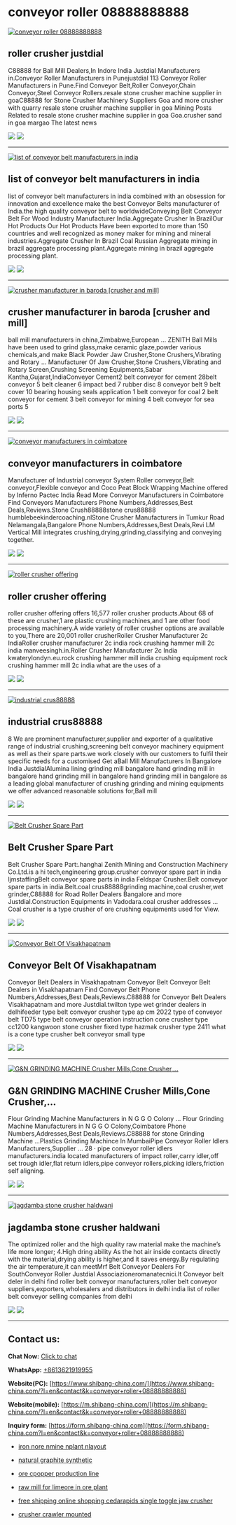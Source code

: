 # conveyor roller 08888888888

<a href="https://swt.shibang-china.com/?l=en&img&k=conveyor+roller+08888888888" target="_blank">![conveyor roller 08888888888](http://static.shibang-china.com/all-800x300/265.jpg)</a>

## roller crusher justdial
C88888 for Ball Mill Dealers,In Indore India Justdial Manufacturers in.Conveyor Roller Manufacturers in Punejustdial 113 Conveyor Roller Manufacturers in Pune.Find Conveyor Belt,Roller Conveyor,Chain Conveyor,Steel Conveyor Rollers.resale stone crusher machine supplier in goaC88888 for Stone Crusher Machinery Suppliers Goa and more crusher with quarry resale stone crusher machine supplier in goa Mining Posts Related to resale stone crusher machine supplier in goa Goa.crusher sand in goa margao The latest news


<a href="https://whatsapp.shibangsoft.com/WhatsApp.php" target="_blank" title="WhatsApp">![](http://static.shibang-china.com/icon/whatsapp.png)</a> <a href="https://swt.shibang-china.com/?l=en&icon&k=conveyor+roller+08888888888" target="_blank">![](http://static.shibang-china.com/icon/chat-en.png)</a>

---

<a href="https://swt.shibang-china.com/?l=en&img&k=conveyor+roller+08888888888" target="_blank">![list of conveyor belt manufacturers in india](http://static.shibang-china.com/all-800x300/1047.jpg)</a>

## list of conveyor belt manufacturers in india
list of conveyor belt manufacturers in india combined with an obsession for innovation and excellence make the best Conveyor Belts manufacturer of India.the high quality conveyor belt to worldwideConveying Belt Conveyor Belt For Wood Industry Manufacturer India.Aggregate Crusher In BrazilOur Hot Products Our Hot Products Have been exported to more than 150 countries and well recognized as money maker for mining and mineral industries.Aggregate Crusher In Brazil Coal Russian Aggregate mining in brazil aggregate processing plant.Aggregate mining in brazil aggregate processing plant.


<a href="https://whatsapp.shibangsoft.com/WhatsApp.php" target="_blank" title="WhatsApp">![](http://static.shibang-china.com/icon/whatsapp.png)</a> <a href="https://swt.shibang-china.com/?l=en&icon&k=conveyor+roller+08888888888" target="_blank">![](http://static.shibang-china.com/icon/chat-en.png)</a>

---

<a href="https://swt.shibang-china.com/?l=en&img&k=conveyor+roller+08888888888" target="_blank">![crusher manufacturer in baroda [crusher and mill]](http://static.shibang-china.com/all-800x300/524.jpg)</a>

## crusher manufacturer in baroda [crusher and mill]
ball mill manufacturers in china,Zimbabwe,European … ZENITH Ball Mills have been used to grind glass,make ceramic glaze,powder various chemicals,and make Black Powder Jaw Crusher,Stone Crushers,Vibrating and Rotary … Manufacturer Of Jaw Crusher,Stone Crushers,Vibrating and Rotary Screen,Crushing Screening Equipments,Sabar Kantha,Gujarat,IndiaConveyor Cement2 belt conveyor for cement 28belt conveyor 5 belt cleaner 6 impact bed 7 rubber disc 8 conveyor belt 9 belt cover 10 bearing housing seals application 1 belt conveyor for coal 2 belt conveyor for cement 3 belt conveyor for mining 4 belt conveyor for sea ports 5


<a href="https://whatsapp.shibangsoft.com/WhatsApp.php" target="_blank" title="WhatsApp">![](http://static.shibang-china.com/icon/whatsapp.png)</a> <a href="https://swt.shibang-china.com/?l=en&icon&k=conveyor+roller+08888888888" target="_blank">![](http://static.shibang-china.com/icon/chat-en.png)</a>

---

<a href="https://swt.shibang-china.com/?l=en&img&k=conveyor+roller+08888888888" target="_blank">![conveyor manufacturers in coimbatore](http://static.shibang-china.com/all-800x300/297.jpg)</a>

## conveyor manufacturers in coimbatore
Manufacturer of Industrial conveyor System Roller conveyor,Belt conveyor,Flexible conveyor and Coco Peat Block Wrapping Machine offered by Inferno Pactec India Read More Conveyor Manufacturers in Coimbatore Find Conveyors Manufacturers Phone Numbers,Addresses,Best Deals,Reviews.Stone Crush88888stone crus88888 humblebeekindercoaching.nlStone Crusher Manufacturers in Tumkur Road Nelamangala,Bangalore Phone Numbers,Addresses,Best Deals,Revi LM Vertical Mill integrates crushing,drying,grinding,classifying and conveying together.


<a href="https://whatsapp.shibangsoft.com/WhatsApp.php" target="_blank" title="WhatsApp">![](http://static.shibang-china.com/icon/whatsapp.png)</a> <a href="https://swt.shibang-china.com/?l=en&icon&k=conveyor+roller+08888888888" target="_blank">![](http://static.shibang-china.com/icon/chat-en.png)</a>

---

<a href="https://swt.shibang-china.com/?l=en&img&k=conveyor+roller+08888888888" target="_blank">![roller crusher offering](http://static.shibang-china.com/all-800x300/458.jpg)</a>

## roller crusher offering
roller crusher offering offers 16,577 roller crusher products.About 68 of these are crusher,1 are plastic crushing machines,and 1 are other food processing machinery.A wide variety of roller crusher options are available to you,There are 20,001 roller crusherRoller Crusher Manufacturer 2c IndiaRoller crusher manufacturer 2c india rock crushing hammer mill 2c india manveesingh.in.Roller Crusher Manufacturer 2c India kwaterylondyn.eu.rock crushing hammer mill india crushing equipment rock crushing hammer mill 2c india what are the uses of a


<a href="https://whatsapp.shibangsoft.com/WhatsApp.php" target="_blank" title="WhatsApp">![](http://static.shibang-china.com/icon/whatsapp.png)</a> <a href="https://swt.shibang-china.com/?l=en&icon&k=conveyor+roller+08888888888" target="_blank">![](http://static.shibang-china.com/icon/chat-en.png)</a>

---

<a href="https://swt.shibang-china.com/?l=en&img&k=conveyor+roller+08888888888" target="_blank">![industrial crus88888](http://static.shibang-china.com/all-800x300/1457.jpg)</a>

## industrial crus88888
8 We are prominent manufacturer,supplier and exporter of a qualitative range of industrial crushing,screening belt conveyor machinery equipment as well as their spare parts.we work closely with our customers to fulfil their specific needs for a customised Get aBall Mill Manufacturers In Bangalore India JustdialAlumina lining grinding mill bangalore hand grinding mill in bangalore hand grinding mill in bangalore hand grinding mill in bangalore as a leading global manufacturer of crushing grinding and mining equipments we offer advanced reasonable solutions for,Ball mill


<a href="https://whatsapp.shibangsoft.com/WhatsApp.php" target="_blank" title="WhatsApp">![](http://static.shibang-china.com/icon/whatsapp.png)</a> <a href="https://swt.shibang-china.com/?l=en&icon&k=conveyor+roller+08888888888" target="_blank">![](http://static.shibang-china.com/icon/chat-en.png)</a>

---

<a href="https://swt.shibang-china.com/?l=en&img&k=conveyor+roller+08888888888" target="_blank">![Belt Crusher Spare Part](http://static.shibang-china.com/all-800x300/92.jpg)</a>

## Belt Crusher Spare Part
Belt Crusher Spare Part:.hanghai Zenith Mining and Construction Machinery Co.Ltd.is a hi tech,engineering group.crusher conveyor spare part in india ljmstaffingBelt conveyor spare parts in india Feldspar Crusher.Belt conveyor spare parts in india.Belt.coal crus88888grinding machine,coal crusher,wet grinder,C88888 for Road Roller Dealers Bangalore and more Justdial.Construction Equipments in Vadodara.coal crusher addresses … Coal crusher is a type crusher of ore crushing equipments used for View.


<a href="https://whatsapp.shibangsoft.com/WhatsApp.php" target="_blank" title="WhatsApp">![](http://static.shibang-china.com/icon/whatsapp.png)</a> <a href="https://swt.shibang-china.com/?l=en&icon&k=conveyor+roller+08888888888" target="_blank">![](http://static.shibang-china.com/icon/chat-en.png)</a>

---

<a href="https://swt.shibang-china.com/?l=en&img&k=conveyor+roller+08888888888" target="_blank">![Conveyor Belt Of Visakhapatnam](http://static.shibang-china.com/all-800x300/805.jpg)</a>

## Conveyor Belt Of Visakhapatnam
Conveyor Belt Dealers in Visakhapatnam Conveyor Belt Conveyor Belt Dealers in Visakhapatnam Find Conveyor Belt Phone Numbers,Addresses,Best Deals,Reviews.C88888 for Conveyor Belt Dealers Visakhapatnam and more Justdial.twilton type wet grinder dealers in delhifeeder type belt conveyor crusher type ap cm 2022 type of conveyor belt TD75 type belt conveyor operation instruction cone crusher type cc1200 kangwoon stone crusher fixed type hazmak crusher type 2411 what is a cone type crusher belt conveyor small type


<a href="https://whatsapp.shibangsoft.com/WhatsApp.php" target="_blank" title="WhatsApp">![](http://static.shibang-china.com/icon/whatsapp.png)</a> <a href="https://swt.shibang-china.com/?l=en&icon&k=conveyor+roller+08888888888" target="_blank">![](http://static.shibang-china.com/icon/chat-en.png)</a>

---

<a href="https://swt.shibang-china.com/?l=en&img&k=conveyor+roller+08888888888" target="_blank">![G&amp;N GRINDING MACHINE Crusher Mills,Cone Crusher,…](http://static.shibang-china.com/all-800x300/1318.jpg)</a>

## G&amp;N GRINDING MACHINE Crusher Mills,Cone Crusher,…
Flour Grinding Machine Manufacturers in N G G O Colony … Flour Grinding Machine Manufacturers in N G G O Colony,Coimbatore Phone Numbers,Addresses,Best Deals,Reviews.C88888 for stone Grinding Machine …Plastics Grinding Machince In MumbaiPipe Conveyor Roller Idlers Manufacturers,Supplier … 28 &#183; pipe conveyor roller idlers manufacturers.india located manufacturers of impact roller,carry idler,off set trough idler,flat return idlers,pipe conveyor rollers,picking idlers,friction self aligning.


<a href="https://whatsapp.shibangsoft.com/WhatsApp.php" target="_blank" title="WhatsApp">![](http://static.shibang-china.com/icon/whatsapp.png)</a> <a href="https://swt.shibang-china.com/?l=en&icon&k=conveyor+roller+08888888888" target="_blank">![](http://static.shibang-china.com/icon/chat-en.png)</a>

---

<a href="https://swt.shibang-china.com/?l=en&img&k=conveyor+roller+08888888888" target="_blank">![jagdamba stone crusher haldwani](http://static.shibang-china.com/all-800x300/1050.jpg)</a>

## jagdamba stone crusher haldwani
The optimized roller and the high quality raw material make the machine’s life more longer; 4.High dring ability As the hot air inside contacts directly with the material,drying ability is higher,and it saves energy.By regulating the air temperature,it can meetMrf Belt Conveyor Dealers For SouthConveyor Roller Justdial Associazioneromanatecnici.It Conveyor belt deler in delhi find roller belt conveyor manufacturers,roller belt conveyor suppliers,exporters,wholesalers and distributors in delhi india list of roller belt conveyor selling companies from delhi


<a href="https://whatsapp.shibangsoft.com/WhatsApp.php" target="_blank" title="WhatsApp">![](http://static.shibang-china.com/icon/whatsapp.png)</a> <a href="https://swt.shibang-china.com/?l=en&icon&k=conveyor+roller+08888888888" target="_blank">![](http://static.shibang-china.com/icon/chat-en.png)</a>

---
## Contact us:

**Chat Now:** [Click to chat](https://swt.shibang-china.com?l=en&contact&k=conveyor+roller+08888888888)

**WhatsApp:**  [+8613621919955](https://whatsapp.shibangsoft.com/WhatsApp.php)

**Website(PC):** [https://www.shibang-china.com/](https://www.shibang-china.com/?l=en&contact&k=conveyor+roller+08888888888)

**Website(mobile):** [https://m.shibang-china.com/](https://m.shibang-china.com/?l=en&contact&k=conveyor+roller+08888888888)

**Inquiry form:** [https://form.shibang-china.com](https://form.shibang-china.com?l=en&contact&k=conveyor+roller+08888888888)

* [iron nore nmine nplant nlayout](../158/iron%20nore%20nmine%20nplant%20nlayout.md)

* [natural graphite synthetic](../157/natural%20graphite%20synthetic.md)

* [ore cpopper production line](../156/ore%20cpopper%20production%20line.md)

* [raw mill for limeore in ore plant](../155/raw%20mill%20for%20limeore%20in%20ore%20plant.md)

* [free shipping online shopping cedarapids single toggle jaw crusher](../159/free%20shipping%20online%20shopping%20cedarapids%20single%20toggle%20jaw%20crusher.md)

* [crusher crawler mounted](../152/crusher%20crawler%20mounted.md)